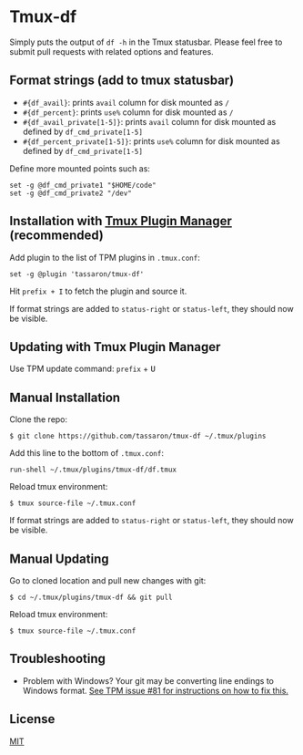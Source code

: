 # Tmux-df

Simply puts the output of `df -h` in the Tmux statusbar. Please feel free to submit pull requests with related options and features.


## Format strings (add to tmux statusbar)

* `#{df_avail}`: prints `avail` column for disk mounted as `/`
* `#{df_percent}`: prints `use%` column for disk mounted as `/`
* `#{df_avail_private[1-5]}`: prints `avail` column for disk mounted as defined by `df_cmd_private[1-5]`
* `#{df_percent_private[1-5]}`: prints `use%` column for disk mounted as defined by `df_cmd_private[1-5]`

Define more mounted points such as:
```
set -g @df_cmd_private1 "$HOME/code"
set -g @df_cmd_private2 "/dev"
```


## Installation with [Tmux Plugin Manager](https://github.com/tmux-plugins/tpm) (recommended)

Add plugin to the list of TPM plugins in `.tmux.conf`:

    set -g @plugin 'tassaron/tmux-df'

Hit `prefix + I` to fetch the plugin and source it.

If format strings are added to `status-right` or `status-left`, they should now be visible.


##  Updating with Tmux Plugin Manager

Use TPM update command: `prefix` + <kbd>U</kbd>


## Manual Installation

Clone the repo:

    $ git clone https://github.com/tassaron/tmux-df ~/.tmux/plugins

Add this line to the bottom of `.tmux.conf`:

    run-shell ~/.tmux/plugins/tmux-df/df.tmux

Reload tmux environment:

    $ tmux source-file ~/.tmux.conf

If format strings are added to `status-right` or `status-left`, they should now be visible.


## Manual Updating

Go to cloned location and pull new changes with git:

    $ cd ~/.tmux/plugins/tmux-df && git pull

Reload tmux environment:

    $ tmux source-file ~/.tmux.conf


## Troubleshooting

- Problem with Windows? Your git may be converting line endings to Windows format. [See TPM issue #81 for instructions on how to fix this.](https://github.com/tmux-plugins/tpm/issues/81)


## License

[MIT](LICENSE)
